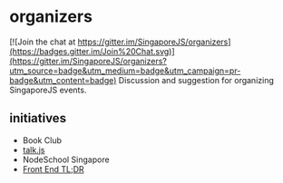 # organizers

[![Join the chat at https://gitter.im/SingaporeJS/organizers](https://badges.gitter.im/Join%20Chat.svg)](https://gitter.im/SingaporeJS/organizers?utm_source=badge&utm_medium=badge&utm_campaign=pr-badge&utm_content=badge)
Discussion and suggestion for organizing SingaporeJS events.

## initiatives

- Book Club
- [talk.js](events/talkjs.md)
- NodeSchool Singapore
- [Front End TL;DR](events/tldr.md)
